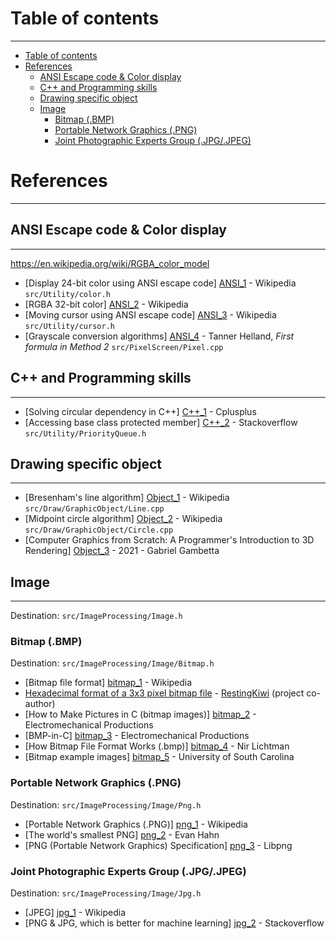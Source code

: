 # Table of contents

---

[//]: # (@formatter:off)
<!-- TOC -->
* [Table of contents](#table-of-contents)
* [References](#references)
  * [ANSI Escape code & Color display](#ansi-escape-code--color-display)
  * [C++ and Programming skills](#c-and-programming-skills)
  * [Drawing specific object](#drawing-specific-object)
  * [Image](#image)
    * [Bitmap (.BMP)](#bitmap-bmp)
    * [Portable Network Graphics (.PNG)](#portable-network-graphics-png)
    * [Joint Photographic Experts Group (.JPG/.JPEG)](#joint-photographic-experts-group-jpgjpeg)
<!-- TOC -->
[//]: # (@formatter:on)

# References

---

## ANSI Escape code & Color display

---
https://en.wikipedia.org/wiki/RGBA_color_model

[//]: # (@formatter:off)
- [Display 24-bit color using ANSI escape code] [ANSI_1] - Wikipedia `src/Utility/color.h`
- [RGBA 32-bit color]                           [ANSI_2] - Wikipedia                    
- [Moving cursor using ANSI escape code]        [ANSI_3] - Wikipedia `src/Utility/cursor.h`
- [Grayscale conversion algorithms]             [ANSI_4] - Tanner Helland, _First formula in Method 2_ `src/PixelScreen/Pixel.cpp`

[ANSI_1]: https://en.wikipedia.org/wiki/ANSI_escape_code#24-bit "ANSI escape code 24-bit color"
[ANSI_2]: https://en.wikipedia.org/wiki/RGBA_color_model "RGBA color"
[ANSI_3]: https://en.wikipedia.org/wiki/ANSI_escape_code#CSI_(Control_Sequence_Introducer)_sequences "ANSI escape code moving cursor"
[ANSI_4]: https://tannerhelland.com/2011/10/01/grayscale-image-algorithm-vb6.html "Method 2"
[//]: # (@formatter:on)

## C++ and Programming skills

---

[//]: # (@formatter:off)
- [Solving circular dependency in C++]    [C++_1] - Cplusplus
- [Accessing base class protected member] [C++_2] - Stackoverflow `src/Utility/PriorityQueue.h`

[C++_1]: https://cplusplus.com/articles/Gw6AC542/ "Solving circular dependency"
[C++_2]: https://stackoverflow.com/questions/69012795/accessing-a-base-class-member-with-accessing-priority-queue-container "Accessing protected attribute"
[//]: # (@formatter:on)

## Drawing specific object

---

[//]: # (@formatter:off)
- [Bresenham's line algorithm] [Object_1] - Wikipedia `src/Draw/GraphicObject/Line.cpp`
- [Midpoint circle algorithm]  [Object_2] - Wikipedia `src/Draw/GraphicObject/Circle.cpp`
- [Computer Graphics from Scratch: A Programmer's Introduction to 3D Rendering] [Object_3] - 2021 - Gabriel Gambetta

[Object_1]: https://en.wikipedia.org/wiki/Bresenham%27s_line_algorithm "Line algorithm"
[Object_2]: https://en.wikipedia.org/wiki/Midpoint_circle_algorithm "Midpoint circle algorithm"
[Object_3]: https://www.google.com.vn/books/edition/Computer_Graphics_from_Scratch/t0UqEAAAQBAJ?hl=en&gbpv=0 "Computer Graphics from Scratch - Gabriel Gambetta"
[//]: # (@formatter:on)

## Image

---

Destination: `src/ImageProcessing/Image.h`

### Bitmap (.BMP)

Destination: `src/ImageProcessing/Image/Bitmap.h`

[//]: # (@formatter:off)
- [Bitmap file format]                        [bitmap_1] - Wikipedia
- [Hexadecimal format of a 3x3 pixel bitmap file](document/BMP_Structure_3x3.pdf) - [RestingKiwi](https://github.com/RestingWiki) (project co-author)
- [How to Make Pictures in C (bitmap images)] [bitmap_2] - Electromechanical Productions
- [BMP-in-C]                                  [bitmap_3] - Electromechanical Productions
- [How Bitmap File Format Works (.bmp)]       [bitmap_4] - Nir Lichtman
- [Bitmap example images]                     [bitmap_5] - University of South Carolina

[bitmap_1]: https://en.wikipedia.org/wiki/BMP_file_format "Bitmap file format"
[bitmap_2]: https://www.youtube.com/watch?v=CmQoJEOeUT8 "Make Pictures in C"
[bitmap_3]: https://github.com/EmergentComplexity/BMP-in-C "Make Pictures in C github code"
[bitmap_4]: https://www.youtube.com/watch?v=kpHFFFu9qeU "How Bitmap File Format Works (.bmp)"
[bitmap_5]: https://people.math.sc.edu/Burkardt/data/bmp/bmp.html "Bitmap example images"
[//]: # (@formatter:on)

### Portable Network Graphics (.PNG)

Destination: `src/ImageProcessing/Image/Png.h`

[//]: # (@formatter:off)
- [Portable Network Graphics (.PNG)]                [png_1] - Wikipedia
- [The world's smallest PNG]                        [png_2] - Evan Hahn
- [PNG (Portable Network Graphics) Specification]   [png_3] - Libpng

[png_1]: https://en.wikipedia.org/wiki/PNG "Png Wiki"
[png_2]: https://evanhahn.com/worlds-smallest-png/ "The world's smallest PNG"
[png_3]: http://www.libpng.org/pub/png/spec/1.2/PNG-Contents.html "PNG (Portable Network Graphics) Specification"
[//]: # (@formatter:on)

### Joint Photographic Experts Group (.JPG/.JPEG)

Destination: `src/ImageProcessing/Image/Jpg.h`

[//]: # (@formatter:off)
- [JPEG]                                                [jpg_1] - Wikipedia
- [PNG & JPG, which is better for machine learning]     [jpg_2] - Stackoverflow

[jpg_1]: https://en.wikipedia.org/wiki/JPEG "JPEG Wiki"
[jpg_2]: https://stats.stackexchange.com/questions/440144/which-image-format-is-better-for-machine-learning-png-jpg-or-other "PNG JPG format, which is better for ML"
[//]: # (@formatter:on)
